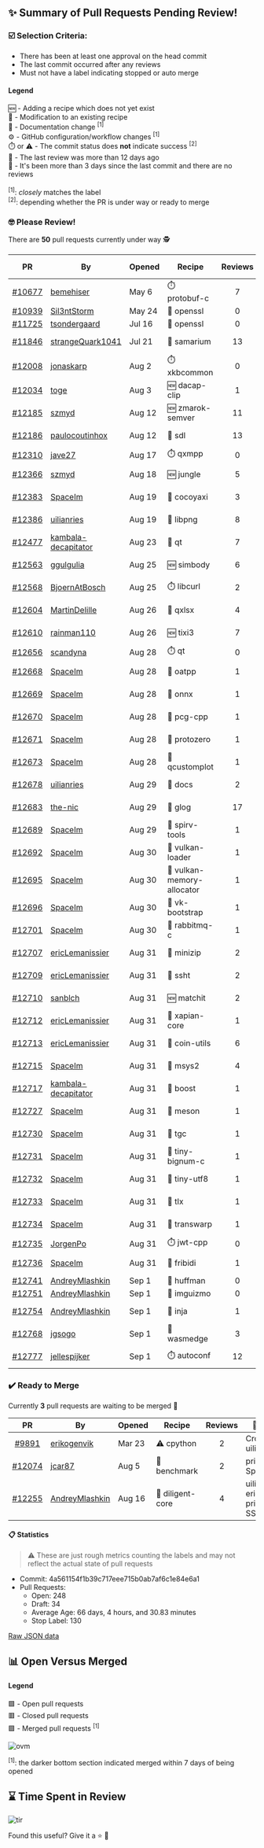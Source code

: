## :sparkles: Summary of Pull Requests Pending Review!

### :ballot_box_with_check: Selection Criteria:

- There has been at least one approval on the head commit
- The last commit occurred after any reviews
- Must not have a label indicating stopped or auto merge

#### Legend

:new: - Adding a recipe which does not yet exist<br>
:memo: - Modification to an existing recipe<br>
:green_book: - Documentation change <sup>[1]</sup><br>
:gear: - GitHub configuration/workflow changes <sup>[1]</sup><br>
:stopwatch: or :warning: - The commit status does **not** indicate success <sup>[2]</sup><br>
:bell: - The last review was more than 12 days ago<br>
:eyes: - It's been more than 3 days since the last commit and there are no reviews<br>
<br>
<sup>[1]</sup>: _closely_ matches the label<br>
<sup>[2]</sup>: depending whether the PR is under way or ready to merge

### :nerd_face: Please Review! 

There are **50** pull requests currently under way :detective:

PR | By | Opened | Recipe | Reviews | Last | :stop_sign: Blockers | :star2: Approvers
:---: | --- | --- | --- | :---: | --- | --- | ---
[#10677](https://github.com/conan-io/conan-center-index/pull/10677)|[bemehiser](https://github.com/bemehiser)|May 6|:stopwatch: protobuf-c|7|Aug 4 :bell:||gegles
[#10939](https://github.com/conan-io/conan-center-index/pull/10939)|[Sil3ntStorm](https://github.com/Sil3ntStorm)|May 24|:memo: openssl|0|:eyes:||
[#11725](https://github.com/conan-io/conan-center-index/pull/11725)|[tsondergaard](https://github.com/tsondergaard)|Jul 16|:memo: openssl|0|:eyes:||
[#11846](https://github.com/conan-io/conan-center-index/pull/11846)|[strangeQuark1041](https://github.com/strangeQuark1041)|Jul 21|:memo: samarium|13|Aug 22||prince-chrismc
[#12008](https://github.com/conan-io/conan-center-index/pull/12008)|[jonaskarp](https://github.com/jonaskarp)|Aug 2|:stopwatch: xkbcommon|0|:eyes:||
[#12034](https://github.com/conan-io/conan-center-index/pull/12034)|[toge](https://github.com/toge)|Aug 3|:new: dacap-clip|1|Aug 8 :bell:||prince-chrismc
[#12185](https://github.com/conan-io/conan-center-index/pull/12185)|[szmyd](https://github.com/szmyd)|Aug 12|:new: zmarok-semver|11|Sep 1||
[#12186](https://github.com/conan-io/conan-center-index/pull/12186)|[paulocoutinhox](https://github.com/paulocoutinhox)|Aug 12|:memo: sdl|13|Sep 1||madebr
[#12310](https://github.com/conan-io/conan-center-index/pull/12310)|[jave27](https://github.com/jave27)|Aug 17|:stopwatch: qxmpp|0|:eyes:||
[#12366](https://github.com/conan-io/conan-center-index/pull/12366)|[szmyd](https://github.com/szmyd)|Aug 18|:new: jungle|5|Aug 29||uilianries
[#12383](https://github.com/conan-io/conan-center-index/pull/12383)|[SpaceIm](https://github.com/SpaceIm)|Aug 19|:memo: cocoyaxi|3|Aug 26|jgsogo|uilianries
[#12386](https://github.com/conan-io/conan-center-index/pull/12386)|[uilianries](https://github.com/uilianries)|Aug 19|:memo: libpng|8|Sep 1||prince-chrismc
[#12477](https://github.com/conan-io/conan-center-index/pull/12477)|[kambala-decapitator](https://github.com/kambala-decapitator)|Aug 23|:memo: qt|7|Sep 1||ericLemanissier
[#12563](https://github.com/conan-io/conan-center-index/pull/12563)|[ggulgulia](https://github.com/ggulgulia)|Aug 25|:new: simbody|6|Sep 1||uilianries
[#12568](https://github.com/conan-io/conan-center-index/pull/12568)|[BjoernAtBosch](https://github.com/BjoernAtBosch)|Aug 25|:stopwatch: libcurl|2|Aug 30||prince-chrismc
[#12604](https://github.com/conan-io/conan-center-index/pull/12604)|[MartinDelille](https://github.com/MartinDelille)|Aug 26|:memo: qxlsx|4|Sep 1||prince-chrismc
[#12610](https://github.com/conan-io/conan-center-index/pull/12610)|[rainman110](https://github.com/rainman110)|Aug 26|:new: tixi3|7|Sep 1||uilianries
[#12656](https://github.com/conan-io/conan-center-index/pull/12656)|[scandyna](https://github.com/scandyna)|Aug 28|:stopwatch: qt|0|:eyes:||
[#12668](https://github.com/conan-io/conan-center-index/pull/12668)|[SpaceIm](https://github.com/SpaceIm)|Aug 28|:memo: oatpp|1|Aug 29||uilianries
[#12669](https://github.com/conan-io/conan-center-index/pull/12669)|[SpaceIm](https://github.com/SpaceIm)|Aug 28|:memo: onnx|1|Aug 29||uilianries
[#12670](https://github.com/conan-io/conan-center-index/pull/12670)|[SpaceIm](https://github.com/SpaceIm)|Aug 28|:memo: pcg-cpp|1|Aug 29||uilianries
[#12671](https://github.com/conan-io/conan-center-index/pull/12671)|[SpaceIm](https://github.com/SpaceIm)|Aug 28|:memo: protozero|1|Aug 29||uilianries
[#12673](https://github.com/conan-io/conan-center-index/pull/12673)|[SpaceIm](https://github.com/SpaceIm)|Aug 28|:memo: qcustomplot|1|Aug 30||uilianries
[#12678](https://github.com/conan-io/conan-center-index/pull/12678)|[uilianries](https://github.com/uilianries)|Aug 29|:green_book: docs|2|Sep 1||prince-chrismc
[#12683](https://github.com/conan-io/conan-center-index/pull/12683)|[the-nic](https://github.com/the-nic)|Aug 29|:memo: glog|17|Sep 1||uilianries
[#12689](https://github.com/conan-io/conan-center-index/pull/12689)|[SpaceIm](https://github.com/SpaceIm)|Aug 29|:memo: spirv-tools|1|Aug 31||uilianries
[#12692](https://github.com/conan-io/conan-center-index/pull/12692)|[SpaceIm](https://github.com/SpaceIm)|Aug 30|:memo: vulkan-loader|1|Aug 31||uilianries
[#12695](https://github.com/conan-io/conan-center-index/pull/12695)|[SpaceIm](https://github.com/SpaceIm)|Aug 30|:memo: vulkan-memory-allocator|1|Aug 30||uilianries
[#12696](https://github.com/conan-io/conan-center-index/pull/12696)|[SpaceIm](https://github.com/SpaceIm)|Aug 30|:memo: vk-bootstrap|1|Aug 31||uilianries
[#12701](https://github.com/conan-io/conan-center-index/pull/12701)|[SpaceIm](https://github.com/SpaceIm)|Aug 30|:memo: rabbitmq-c|1|Aug 31||uilianries
[#12707](https://github.com/conan-io/conan-center-index/pull/12707)|[ericLemanissier](https://github.com/ericLemanissier)|Aug 31|:memo: minizip|2|Aug 31||uilianries
[#12709](https://github.com/conan-io/conan-center-index/pull/12709)|[ericLemanissier](https://github.com/ericLemanissier)|Aug 31|:memo: ssht|2|Aug 31||uilianries
[#12710](https://github.com/conan-io/conan-center-index/pull/12710)|[sanblch](https://github.com/sanblch)|Aug 31|:new: matchit|2|Aug 31||uilianries
[#12712](https://github.com/conan-io/conan-center-index/pull/12712)|[ericLemanissier](https://github.com/ericLemanissier)|Aug 31|:memo: xapian-core|1|Aug 31||uilianries
[#12713](https://github.com/conan-io/conan-center-index/pull/12713)|[ericLemanissier](https://github.com/ericLemanissier)|Aug 31|:memo: coin-utils|6|Sep 1||uilianries
[#12715](https://github.com/conan-io/conan-center-index/pull/12715)|[SpaceIm](https://github.com/SpaceIm)|Aug 31|:memo: msys2|4|Aug 31||uilianries
[#12717](https://github.com/conan-io/conan-center-index/pull/12717)|[kambala-decapitator](https://github.com/kambala-decapitator)|Aug 31|:memo: boost|1|Sep 1||uilianries
[#12727](https://github.com/conan-io/conan-center-index/pull/12727)|[SpaceIm](https://github.com/SpaceIm)|Aug 31|:memo: meson|1|Sep 1||uilianries
[#12730](https://github.com/conan-io/conan-center-index/pull/12730)|[SpaceIm](https://github.com/SpaceIm)|Aug 31|:memo: tgc|1|Sep 1||uilianries
[#12731](https://github.com/conan-io/conan-center-index/pull/12731)|[SpaceIm](https://github.com/SpaceIm)|Aug 31|:memo: tiny-bignum-c|1|Sep 1||uilianries
[#12732](https://github.com/conan-io/conan-center-index/pull/12732)|[SpaceIm](https://github.com/SpaceIm)|Aug 31|:memo: tiny-utf8|1|Sep 1||uilianries
[#12733](https://github.com/conan-io/conan-center-index/pull/12733)|[SpaceIm](https://github.com/SpaceIm)|Aug 31|:memo: tlx|1|Sep 1||uilianries
[#12734](https://github.com/conan-io/conan-center-index/pull/12734)|[SpaceIm](https://github.com/SpaceIm)|Aug 31|:memo: transwarp|1|Sep 1||uilianries
[#12735](https://github.com/conan-io/conan-center-index/pull/12735)|[JorgenPo](https://github.com/JorgenPo)|Aug 31|:stopwatch: jwt-cpp|0|||
[#12736](https://github.com/conan-io/conan-center-index/pull/12736)|[SpaceIm](https://github.com/SpaceIm)|Aug 31|:memo: fribidi|1|Sep 1||uilianries
[#12741](https://github.com/conan-io/conan-center-index/pull/12741)|[AndreyMlashkin](https://github.com/AndreyMlashkin)|Sep 1|:memo: huffman|0|||
[#12751](https://github.com/conan-io/conan-center-index/pull/12751)|[AndreyMlashkin](https://github.com/AndreyMlashkin)|Sep 1|:memo: imguizmo|0|||
[#12754](https://github.com/conan-io/conan-center-index/pull/12754)|[AndreyMlashkin](https://github.com/AndreyMlashkin)|Sep 1|:memo: inja|1|Sep 2||jgsogo
[#12768](https://github.com/conan-io/conan-center-index/pull/12768)|[jgsogo](https://github.com/jgsogo)|Sep 1|:memo: wasmedge|3|Sep 1||prince-chrismc
[#12777](https://github.com/conan-io/conan-center-index/pull/12777)|[jellespijker](https://github.com/jellespijker)|Sep 1|:stopwatch: autoconf|12|Sep 1||


### :heavy_check_mark: Ready to Merge 

Currently **3** pull requests are waiting to be merged :tada:


PR | By | Opened | Recipe | Reviews | :star2: Approvers
:---: | --- | --- | --- | :---: | ---
[#9891](https://github.com/conan-io/conan-center-index/pull/9891)|[erikogenvik](https://github.com/erikogenvik)|Mar 23|:warning: cpython|2|Croydon, uilianries
[#12074](https://github.com/conan-io/conan-center-index/pull/12074)|[jcar87](https://github.com/jcar87)|Aug 5|:memo: benchmark|2|prince-chrismc, SpaceIm
[#12255](https://github.com/conan-io/conan-center-index/pull/12255)|[AndreyMlashkin](https://github.com/AndreyMlashkin)|Aug 16|:memo: diligent-core|4|uilianries, ericLemanissier, prince-chrismc, SSE4


#### :clipboard: Statistics

> :warning: These are just rough metrics counting the labels and may not reflect the actual state of pull requests

- Commit: 4a561154f1b39c717eee715b0ab7af6c1e84e6a1
- Pull Requests:
	- Open: 248
	- Draft: 34
	- Average Age: 66 days, 4 hours, and 30.83 minutes
	- Stop Label: 130
	

[Raw JSON data](https://raw.githubusercontent.com/prince-chrismc/conan-center-index-pending-review/raw-data/pending-review.json)

## :bar_chart: Open Versus Merged

#### Legend

:green_square: - Open pull requests<br>
:red_square: - Closed pull requests<br>
:purple_square: - Merged pull requests <sup>[1]</sup><br>

![ovm](https://github.com/prince-chrismc/conan-center-index-pending-review/blob/raw-data/open-versus-merged.gif?raw=true)

<sup>[1]</sup>: the darker bottom section indicated merged within 7 days of being opened

## :hourglass: Time Spent in Review

![tir](https://github.com/prince-chrismc/conan-center-index-pending-review/blob/raw-data/time-in-review.png?raw=true)

Found this useful? Give it a :star: :pray:
	